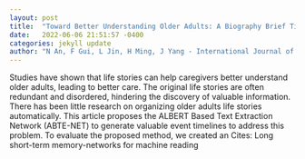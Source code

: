 ```yaml
---
layout: post
title:  "Toward Better Understanding Older Adults: A Biography Brief Timeline Extraction Approach"
date:   2022-06-06 21:51:57 -0400
categories: jekyll update
author: "N An, F Gui, L Jin, H Ming, J Yang - International Journal of HumanComputer , 2022"
---
```

Studies have shown that life stories can help caregivers better understand older adults, leading to better care. The original life stories are often redundant and disordered, hindering the discovery of valuable information. There has been little research on organizing older adults  life stories automatically. This article proposes the ALBERT Based Text Extraction Network (ABTE-NET) to generate valuable event timelines to address this problem. To evaluate the proposed method, we created an 
Cites: Long short-term memory-networks for machine reading